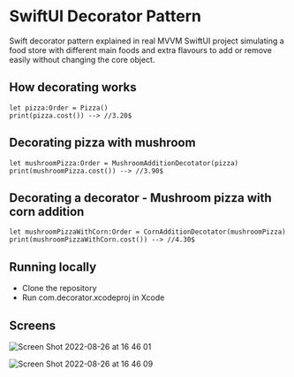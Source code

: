 # SwiftUI Decorator Pattern

Swift decorator pattern explained in real MVVM SwiftUI project simulating a food store with different main foods and extra flavours to add or remove easily without changing the core object.

## How decorating works
```
let pizza:Order = Pizza()
print(pizza.cost()) --> //3.20$
```

## Decorating pizza with mushroom
```
let mushroomPizza:Order = MushroomAdditionDecotator(pizza)
print(mushroomPizza.cost()) --> //3.90$
```

## Decorating a decorator - Mushroom pizza with corn addition
```
let mushroomPizzaWithCorn:Order = CornAdditionDecotator(mushroomPizza)
print(mushroomPizzaWithCorn.cost()) --> //4.30$
```

## Running locally
- Clone the repository 
- Run com.decorator.xcodeproj in Xcode


## Screens

![Screen Shot 2022-08-26 at 16 46 01](https://user-images.githubusercontent.com/182851/186918210-ec91b281-2f06-4523-8a11-6402d4d5aadc.png)

![Screen Shot 2022-08-26 at 16 46 09](https://user-images.githubusercontent.com/182851/186918236-ae7c495c-ea84-489f-9866-a0472006e2df.png)
